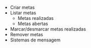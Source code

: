 - Criar metas
- Listar metas
   - Metas realizadas
   - Metas abertas
- Marcar/desmarcar metas realizadas
- Remover metas
- Sistemas de mensagem